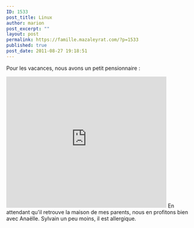 ```yaml
---
ID: 1533
post_title: Linux
author: marion
post_excerpt: ""
layout: post
permalink: https://famille.mazaleyrat.com/?p=1533
published: true
post_date: 2011-08-27 19:18:51
---
```

Pour les vacances, nous avons un petit pensionnaire :
<iframe width="425" height="349" src="http://www.youtube.com/embed/UDKN8IAWQqw?hl=fr&fs=1" frameborder="0" allowfullscreen></iframe>
En attendant qu'il retrouve la maison de mes parents, nous en profitons bien avec Anaëlle. Sylvain un peu moins, il est allergique.